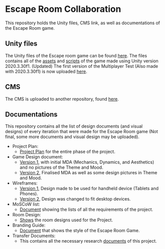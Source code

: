 # Escape Room Collaboration

This repository holds the Unity files, CMS link, as well as documentations of the Escape Room game.

## Unity files
The Unity files of the Escape room game can be found [here](https://gitlab.com/ABELiusSimar/escape-room-roc-tilburg/-/tree/main/Escape%20Room%20(Concept%20A)). The files contains all of the [assets](https://gitlab.com/ABELiusSimar/escape-room-roc-tilburg/-/tree/main/Escape%20Room%20(Concept%20A)/Assets) and [scripts](https://gitlab.com/ABELiusSimar/escape-room-roc-tilburg/-/tree/main/Escape%20Room%20(Concept%20A)/Assets/Scripts) of the game made using Unity version 2020.3.30f1.
(Updated)
The first version of the Multiplayer Test (Also made with 2020.3.30f1) is now uploaded [here](https://gitlab.com/ABELiusSimar/escape-room-roc-tilburg/-/tree/main/Multiplayer%20Test).

## CMS
The CMS is uploaded to another repository, found [here](https://github.com/gustass5/EscapeRoomManagement).

## Documentations
This repository contains all the list of design documents (and visual designs) of every iteration that were made for the Escape Room game (Not final, some more documents and visual design may be uploaded).

- Project Plan:
    - [Project Plan](https://gitlab.com/ABELiusSimar/escape-room-roc-tilburg/-/tree/main/Documentations/Project%20Plan) for the entire phase of the project.
- Game Design document:
    - [Version 1](https://gitlab.com/ABELiusSimar/escape-room-roc-tilburg/-/tree/main/Documentations/Game%20Design%20Documents), with initial MDA (Mechanics, Dynamics, and Aesthetics) and no pictures of the Theme and Mood.
    - [Version 2](https://gitlab.com/ABELiusSimar/escape-room-roc-tilburg/-/tree/main/Documentations/Game%20Design%20Documents), Finalised MDA as well as some design pictures in Theme and Mood.
- Wireframes:
    - [Version 1](https://gitlab.com/ABELiusSimar/escape-room-roc-tilburg/-/tree/main/Documentations/Wireframes/V1), Design made to be used for handheld device (Tablets and Phones).
    - [Version 2](https://gitlab.com/ABELiusSimar/escape-room-roc-tilburg/-/tree/main/Documentations/Wireframes/V2), Design was changed to fit desktop devices.
- MoSCoW list:
    - [Document](https://gitlab.com/ABELiusSimar/escape-room-roc-tilburg/-/tree/main/Documentations/Moscow%20List) showing the lists of all the requirements of the project.
- Room Design:
    - [Shows](https://gitlab.com/ABELiusSimar/escape-room-roc-tilburg/-/tree/main/Documentations/Rooms) the room designs used for the Project.
- Branding Guide:
    - [Document](https://gitlab.com/ABELiusSimar/escape-room-roc-tilburg/-/tree/main/Documentations/Branding%20Guide) that shows the style of the Escape Room Game.
- Transfer Documents:
    - This contains all the necessary research [documents](https://gitlab.com/ABELiusSimar/escape-room-roc-tilburg/-/tree/main/Documentations/Transfer%20Folder/Transfer%20Folder) of this project.
